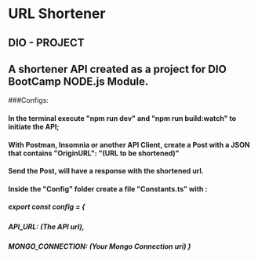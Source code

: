 # URL Shortener
## DIO - PROJECT

## A shortener API created as a project for DIO BootCamp NODE.js Module.



###Configs:
#### In the terminal execute "npm run dev" and "npm run build:watch" to initiate the API;
#### With Postman, Insomnia or another API Client, create a Post with a JSON that contains "OriginURL": "(URL to be shortened)"
#### Send the Post, will have a response with the shortened url.

#### Inside the "Config" folder create a file "Constants.ts" with :
##### export const config = {
##### API_URL: (The API url),
##### MONGO_CONNECTION: (Your Mongo Connection uri) } 

